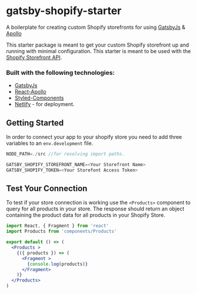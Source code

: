 # gatsby-shopify-starter
A boilerplate for creating custom Shopify storefronts for using [GatsbyJs](https://www.gatsbyjs.org/) & [Apollo](https://www.apollographql.com/)

This starter package is meant to get your custom Shopify storefront up and running with minimal configuration.
This starter is meant to be used with the [Shopify Storefront API](https://help.shopify.com/en/api/custom-storefronts/storefront-api/getting-started).

### Built with the following technologies:
- [GatsbyJs](https://www.gatsbyjs.org/)
- [React-Apollo](https://www.apollographql.com/docs/react/api/react-apollo.html)
- [Styled-Components](https://www.styled-components.com/)
- [Netlify](https://www.netlify.com/) - for deployment.

## Getting Started

In order to connect your app to your shopify store you need to add three variables to an `env.development` file.

```js
NODE_PATH=./src //for resolving import paths.

GATSBY_SHOPIFY_STOREFRONT_NAME=<Your Storefront Name>
GATSBY_SHOPIFY_TOKEN=<Your Storefont Access Token>
```

## Test Your Connection

To test if your store connection is working use the `<Products>` component to query for all products in your store. The response should return an object containing the product data for all products in your Shopify Store.

```jsx
import React, { Fragment } from 'react'
import Products from 'components/Products'

export default () => (
  <Products >
    {({ products }) => (
      <Fragment >
        {console.log(products)}
      </Fragment>
    )}
  </Products>
)
```
